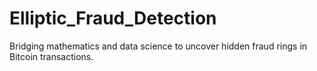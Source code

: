 # Elliptic_Fraud_Detection
Bridging mathematics and data science to uncover hidden fraud rings in Bitcoin transactions.
